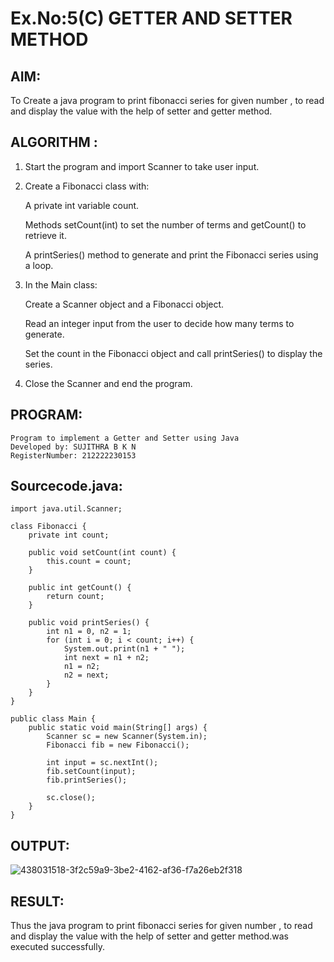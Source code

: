 # Ex.No:5(C) GETTER AND SETTER METHOD

## AIM:
To Create a java program to print fibonacci series for given number , to read and display the value with the help of setter and getter method.

## ALGORITHM :

1. Start the program and import Scanner to take user input.
2. Create a Fibonacci class with:

   A private int variable count.

   Methods setCount(int) to set the number of terms and getCount() to retrieve it.

   A printSeries() method to generate and print the Fibonacci series using a loop.

3. In the Main class:

   Create a Scanner object and a Fibonacci object.

   Read an integer input from the user to decide how many terms to generate.

   Set the count in the Fibonacci object and call printSeries() to display the series.

4. Close the Scanner and end the program.

## PROGRAM:


```
Program to implement a Getter and Setter using Java
Developed by: SUJITHRA B K N
RegisterNumber: 212222230153
```

## Sourcecode.java:

```
import java.util.Scanner;

class Fibonacci {
    private int count;

    public void setCount(int count) {
        this.count = count;
    }

    public int getCount() {
        return count;
    }

    public void printSeries() {
        int n1 = 0, n2 = 1;
        for (int i = 0; i < count; i++) {
            System.out.print(n1 + " ");
            int next = n1 + n2;
            n1 = n2;
            n2 = next;
        }
    }
}

public class Main {
    public static void main(String[] args) {
        Scanner sc = new Scanner(System.in);
        Fibonacci fib = new Fibonacci();

        int input = sc.nextInt();
        fib.setCount(input);
        fib.printSeries();

        sc.close();
    }
}
```

## OUTPUT:

![438031518-3f2c59a9-3be2-4162-af36-f7a26eb2f318](https://github.com/user-attachments/assets/c22d9eb1-5326-4a57-b6e2-c73455e623b6)

## RESULT:
Thus the java program to print fibonacci series for given number , to read and display the value with the help of setter and getter method.was executed successfully.
